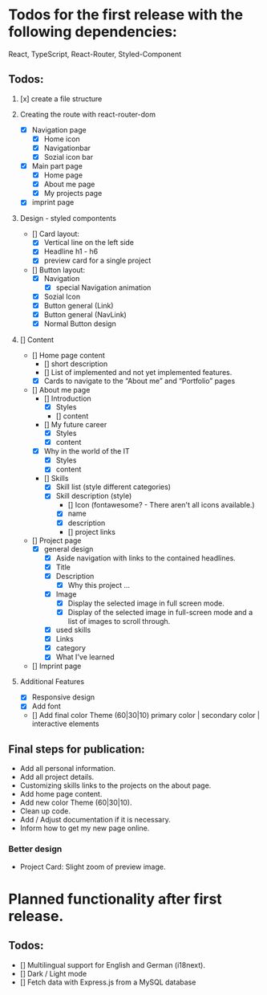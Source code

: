 # Todos for the first release with the following dependencies:

React, TypeScript, React-Router, Styled-Component

## Todos:

1.  [x] create a file structure

2.  Creating the route with react-router-dom

    - [x] Navigation page
      - [x] Home icon
      - [x] Navigationbar
      - [x] Sozial icon bar
    - [x] Main part page
      - [x] Home page
      - [x] About me page
      - [x] My projects page
    - [x] imprint page

3.  Design - styled compontents

    - [] Card layout:
      - [x] Vertical line on the left side
      - [x] Headline h1 - h6
      - [x] preview card for a single project
    - [] Button layout:
      - [x] Navigation
        - [x] special Navigation animation
      - [x] Sozial Icon
      - [x] Button general (Link)
      - [x] Button general (NavLink)
      - [x] Normal Button design

4.  [] Content

    - [] Home page content
      - [] short description
      - [] List of implemented and not yet implemented features.
      - [x] Cards to navigate to the “About me” and “Portfolio” pages
    - [] About me page
      - [] Introduction
        - [x] Styles
        - [] content
      - [] My future career
        - [x] Styles
        - [x] content
      - [x] Why in the world of the IT
        - [x] Styles
        - [x] content
      - [] Skills
        - [x] Skill list (style different categories)
        - [x] Skill description (style)
          - [] Icon (fontawesome? - There aren't all icons available.)
          - [x] name
          - [x] description
          - [] project links
    - [] Project page
      - [x] general design
        - [x] Aside navigation with links to the contained headlines.
        - [x] Title
        - [x] Description
          - [x] Why this project ...
        - [x] Image
          - [x] Display the selected image in full screen mode.
          - [x] Display of the selected image in full-screen mode and a list of images to scroll through.
        - [x] used skills
        - [x] Links
        - [x] category
        - [x] What I've learned
    - [] Imprint page

5.  Additional Features

    - [x] Responsive design
    - [x] Add font
    - [] Add final color Theme (60|30|10) primary color | secondary color | interactive elements

## Final steps for publication:

- Add all personal information.
- Add all project details.
- Customizing skills links to the projects on the about page.
- Add home page content.
- Add new color Theme (60|30|10).
- Clean up code.
- Add / Adjust documentation if it is necessary.
- Inform how to get my new page online.

### Better design

- Project Card: Slight zoom of preview image.

# Planned functionality after first release.

## Todos:

- [] Multilingual support for English and German (i18next).
- [] Dark / Light mode
- [] Fetch data with Express.js from a MySQL database
